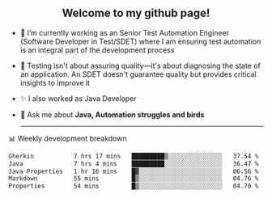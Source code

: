 <h2 align="center">Welcome to my github page!</h2>

- 🔭 I’m currently working as an Senior Test Automation Engineer (Software Developer in Test/SDET) where I am ensuring test automation is an integral part of the development process
- 🎩 Testing isn't about assuring quality—it's about diagnosing the state of an application. An SDET doesn't guarantee quality but provides critical insights to improve it
- ✨ I also worked as Java Developer
- 💬 Ask me about **Java, Automation struggles and birds**
  
  -------
  
📊 Weekly development breakdown

<!--START_SECTION:waka-->

```txt
Gherkin           7 hrs 17 mins   █████████▒░░░░░░░░░░░░░░░   37.54 %
Java              7 hrs 4 mins    █████████░░░░░░░░░░░░░░░░   36.47 %
Java Properties   1 hr 16 mins    █▓░░░░░░░░░░░░░░░░░░░░░░░   06.56 %
Markdown          55 mins         █▒░░░░░░░░░░░░░░░░░░░░░░░   04.76 %
Properties        54 mins         █▒░░░░░░░░░░░░░░░░░░░░░░░   04.70 %
```

<!--END_SECTION:waka-->
